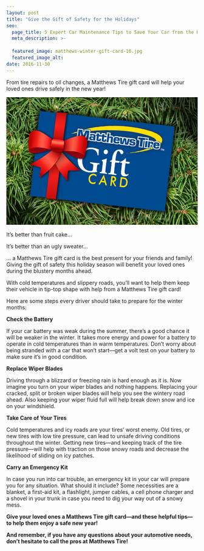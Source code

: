 ```yaml
---
layout: post
title: "Give the Gift of Safety for the Holidays"
seo:
  page_title: 5 Expert Car Maintenance Tips to Save Your Car from the Heat
  meta_description: >-

  featured_image: matthews-winter-gift-card-16.jpg
  featured_image_alt:
date: 2016-11-30
---
```


From tire repairs to oil changes, a Matthews Tire gift card will help your loved ones drive safely in the new year!

![Tires](matthews-winter-gift-card-16.jpg)

It’s better than fruit cake…

It’s better than an ugly sweater…

… a Matthews Tire gift card is the best present for your friends and family! Giving the gift of safety this holiday season will benefit your loved ones during the blustery months ahead.

With cold temperatures and slippery roads, you’ll want to help them keep their vehicle in tip-top shape with help from a Matthews Tire gift card!

Here are some steps every driver should take to prepare for the winter months:

**Check the Battery**

If your car battery was weak during the summer, there’s a good chance it will be weaker in the winter. It takes more energy and power for a battery to operate in cold temperatures than in warm temperatures. Don’t worry about being stranded with a car that won’t start—get a volt test on your battery to make sure it’s in good condition.

**Replace Wiper Blades**

Driving through a blizzard or freezing rain is hard enough as it is. Now imagine you turn on your wiper blades and nothing happens. Replacing your cracked, split or broken wiper blades will help you see the wintery road ahead. Also keeping your wiper fluid full will help break down snow and ice on your windshield.

**Take Care of Your Tires**

Cold temperatures and icy roads are your tires’ worst enemy. Old tires, or new tires with low tire pressure, can lead to unsafe driving conditions throughout the winter. Getting new tires—and keeping track of the tire pressure—will help with traction on those snowy roads and decrease the likelihood of sliding on icy patches.

**Carry an Emergency Kit**

In case you run into car trouble, an emergency kit in your car will prepare you for any situation. What should it include? Some necessities are a blanket, a first-aid kit, a flashlight, jumper cables, a cell phone charger and a shovel in your trunk in case you need to dig your way out of a snowy mess.

**Give your loved ones a Matthews Tire gift card—and these helpful tips—to help them enjoy a safe new year!**

**And remember, if you have any questions about your automotive needs, don’t hesitate to call the pros at Matthews Tire!**
